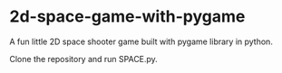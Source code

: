# 2d-space-game-with-pygame
A fun little 2D space shooter game built with pygame library in python.

Clone the repository and run SPACE.py.
